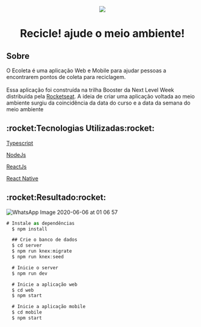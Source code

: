 <p align="center">
  <img src="https://user-images.githubusercontent.com/47211806/83935124-cb856b00-a78c-11ea-8604-ea07724d0a43.png"/>
</p>
<h1 align="center">Recicle! ajude o meio ambiente!</h1>

<h2>Sobre</h2>
<p>O Ecoleta é uma aplicação Web e Mobile para ajudar pessoas a encontrarem pontos de coleta para reciclagem.
</br></br>
Essa aplicação foi construída na trilha Booster da Next Level Week distribuída pela <a href="https://rocketseat.com.br/">Rocketseat</a>. A ideia de criar uma aplicação voltada ao meio ambiente surgiu da coincidência da data do curso e a data da semana do meio ambiente</p>

<h2>:rocket:Tecnologias Utilizadas:rocket:</h2>

<a href="https://www.typescriptlang.org/">Typescript</a>

<a href="https://nodejs.org/en/">NodeJs</a>

<a href="https://reactjs.org/">ReactJs</a>

<a href="https://reactnative.dev/">React Native</a>

<h2>:rocket:Resultado:rocket:</h2>

![WhatsApp Image 2020-06-06 at 01 06 57](https://user-images.githubusercontent.com/47211806/83935677-15bd1b00-a792-11ea-805b-e6614d969219.jpeg)

```js
# Instale as dependências
  $ npm install

  ## Crie o banco de dados
  $ cd server
  $ npm run knex:migrate
  $ npm run knex:seed

  # Inicie o server
  $ npm run dev

  # Inicie a aplicação web
  $ cd web
  $ npm start

  # Inicie a aplicação mobile
  $ cd mobile
  $ npm start
